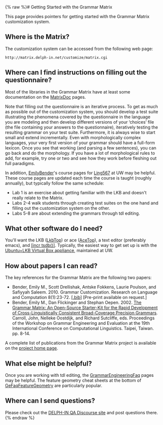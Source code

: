 {% raw %}# Getting Started with the Grammar Matrix

This page provides pointers for getting started with the Grammar Matrix
customization system.

## Where is the Matrix?

The customization system can be accessed from the following web page:

    http://matrix.delph-in.net/customize/matrix.cgi

## Where can I find instructions on filling out the questionnaire?

Most of the libraries in the Grammar Matrix have at least some
documentation on the [MatrixDoc](../MatrixDocTop) pages.

Note that filling out the questionnaire is an iterative process. To get
as much as possible out of the customization system, you should develop
a test suite illustrating the phenomena covered by the questionnaire in
the language you are modeling and then develop different versions of
your ‘choices’ file (the file containing your answers to the
questionnaire), iteratively testing the resulting grammar on your test
suite. Furthermore, it is always wise to start small and extend
incrementally. Even with morphologically complex languages, your very
first version of your grammar should have a full-form lexicon. Once you
see that working (and parsing a few sentences), you can go back and do
the morphology. If you have a lot of morphological rules to add, for
example, try one or two and see how they work before fleshing out full
paradigms.

In addition, [EmilyBender](https://blog.inductorsoftware.com/docsproto/tools/EmilyBender)'s course pages for
[Ling567](http://courses.washington.edu/ling567) at UW may be helpful.
These course pages are updated each time the course is taught (roughly
annually), but typically follow the same schedule:

- Lab 1 is an exercise about getting familiar with the LKB and doesn't
really relate to the Matrix.
- Labs 2-4 walk students through creating test suites on the one hand
and filling out the customization system on the other.
- Labs 5-8 are about extending the grammars through tdl editing.

## What other software do I need?

You'll want the LKB ([LkbTop](https://blog.inductorsoftware.com/docsproto/tools/LkbTop)) or ace ([AceTop](https://blog.inductorsoftware.com/docsproto/tools/AceTop)), a text
editor (preferably emacs), and [\[incr
tsdb()\]](http://www.delph-in.net/itsdb). Typically, the easiest way to
get set up is with the [Ubuntu+LKB Virtual Box
appliance](http://depts.washington.edu/uwcl/twiki/bin/view.cgi/Main/KnoppixLKB),
maintained at UW.

## How about papers I can read?

The key references for the Grammar Matrix are the following two papers:

- Bender, Emily M., Scott Drellishak, Antske Fokkens, Laurie Poulson,
and Safiyyah Saleem. 2010. Grammar Customization. Research on
Language and Computation 8(1):23-72.
[\[.bib](http://faculty.washington.edu/ebender/bibtex/BenDreFokPouSal10.bib.txt)\]
\[Pre-print available on request.\]
- Bender, Emily M., Dan Flickinger and Stephan Oepen. 2002. [The
Grammar Matrix: An Open-Source Starter-Kit for the Rapid Development
of Cross-Linguistically Consistent Broad-Coverage Precision
Grammars](http://faculty.washington.edu/ebender/papers/gee03.pdf).
Carroll, John, Nelleke Oostdijk, and Richard Sutcliffe, eds.
Proceedings of the Workshop on Grammar Engineering and Evaluation at
the 19th International Conference on Computational Linguistics.
Taipei, Taiwan. pp. 8-14.

A complete list of publications from the Grammar Matrix project is
available on the [project home page](http://www.delph-in.net/matrix/).

## What else might be helpful?

Once you are working with tdl editing, the
[GrammarEngineeringFaq](../GrammarEngineeringFAQ) pages may be helpful.
The feature geometry cheat sheets at the bottom of
[GeFaqFeatureGeometry](../GeFaqFeatureGeometry) are particularly popular.

## Where can I send questions?

Please check out the [DELPH-IN QA Discourse
site](https://delphinqa.ling.washington.edu/) and post questions there.
<update date omitted for speed>{% endraw %}